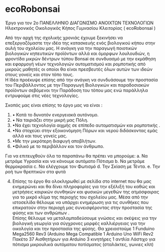 # ecoRobonsai
Έργο για τον 2ο ΠΑΝΕΛΛΗΝΙΟ ΔΙΑΓΩΝΙΣΜΟ ΑΝΟΙΧΤΩΝ ΤΕΧΝΟΛΟΓΙΩΝ Ηλεκτρονικός Οικολογικός Κήπος  Γυμνασίου Κλειτορίας ( ecoRobonsai )

Από την αρχή της σχολικής χρονιάς έχουμε ξεκινήσει να επεξεργαζόμαστε την ιδέα της κατασκευής ενός βιολογικού κήπου στην αυλή του σχολείου μας. 
Η ανάγκη για την παραγωγή ποιοτικών βιολογικών κηπευτικών προϊόντων αλλά και όμορφων λουλουδιών, η φροντίδα μικρών δέντρων τύπου Bonsai σε συνδυασμό με την εκμάθηση και  εφαρμογή  νέων τεχνολογιών αυτοματισμού και ρομποτικής από μικρούς μαθητές οι οποίοι θα είναι πρεσβευτές όλων αυτών των ιδεών στους γονείς και στον τόπο τους.  
Η  Ιδέα προέκυψε επίσης από την ανάγκη να συνδυάσουμε την προστασία του Περιβάλλοντος με την Παραγωγή Βιολογικών και παραδοσιακών προϊόντων σεβόμενοι την Παράδοση του τόπου μας ενώ παράλληλα εντρυφούμε στις νέες τεχνολογίες.  

Σκοπός μας είναι επίσης το έργο μας να είναι :
1) • Κατά το δυνατόν ενεργειακά αυτόνομο. 
2) • Να ταιριάζει στην μικρή μας Πόλη. 
3) •Να έχει τεχνολογία αιχμής σε επίπεδο αυτοματισμών και ρομποτικής . 
4) •Να  στοχεύει στην  εξοικονόμηση Πόρων και νερού διδάσκοντας εμάς αλλά και τους γονείς μας. 
5) •Με την μικρότερη διαφυγή αποβλήτων. 
6) •Φιλικό με το περιβάλλον και τον άνθρωπο. 

Για να επιτευχθούν όλα τα παραπάνω θα πρέπει να μπορούμε:
a.	Να μετράμε Υγρασία και να κάνουμε αυτόματο Πότισμα 
b.	Να μετράμε θερμοκρασία 
c.	Να ελέγχουμε τον Φωτισμό 
d.	Την Σκίαση με Τέντα. 
e.	Την ροή των θρεπτικών στα φυτά 

4)	Επίσης το έργο θα ολοκληρωθεί με σελίδα στο internet που θα μας ενημερώνει και θα δίνει πληροφορίες για την εξέλιξή του καθώς και μετρήσεις καιρικών συνθηκών και φυσικών μεγεθών της ατμόσφαιρας για το μικρό κλίμα της περιοχής του σχολείου μας.                        Μέσα από την ιστοσελίδα θέλουμε  να υπάρχει ενημέρωση για τις συνθήκες που επικρατούν στην περιοχή μας συνεισφέροντας στην προστασία της φύσης και των ανθρώπων .  
Επίσης θέλουμε να μεταλαμπαδεύσουμε γνώσεις και σκέψεις για την βιολογική γεωργία για σύγχρονες μορφές καλλιέργειας για την οικολογία και την προστασία της φύσης.
Θα  χρειαστούμε
1 Funduino Mega2560 Rev3 (Arduino Mega Compatible
1 Arduino Uno WiFi Rev2
Πακέτο 37 Αισθητήρων για Arduino
3 κινητήρες
1 αντλία
Λάστιχο για πότισμα
μικρουλικά αυτόματου ποτίσματος (σταλάκτες, γωνιες κλπ)
